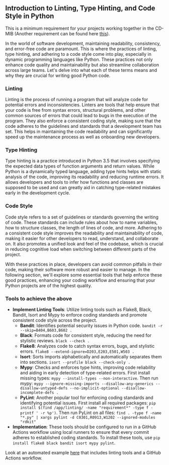 ## Introduction to Linting, Type Hinting, and Code Style in Python

This is a minimum requirement for your projects working together in the CD-MIB (Another requirement can be found here [this](/GITHUB_ACTIONS.md)).

In the world of software development, maintaining readability, consistency, and error-free code are paramount. This is where the practices of linting, type hinting, and adhering to a code style come into play, especially in dynamic programming languages like Python. These practices not only enhance code quality and maintainability but also streamline collaboration across large teams. Let's delve into what each of these terms means and why they are crucial for writing good Python code.

### Linting

Linting is the process of running a program that will analyze code for potential errors and inconsistencies. Linters are tools that help ensure that your code is free from syntax errors, structural problems, and other common sources of errors that could lead to bugs in the execution of the program. They also enforce a consistent coding style, making sure that the code adheres to the guidelines and standards that a development team has set. This helps in maintaining the code readability and can significantly speed up the maintenance process as well as onboarding new developers.


### Type Hinting

Type hinting is a practice introduced in Python 3.5 that involves specifying the expected data types of function arguments and return values. While Python is a dynamically typed language, adding type hints helps with static analysis of the code, improving its readability and reducing runtime errors. It allows developers and tools to infer how functions and classes are supposed to be used and can greatly aid in catching type-related mistakes early in the development cycle.


### Code Style 

Code style refers to a set of guidelines or standards governing the writing of code. These standards can include rules about how to name variables, how to structure classes, the length of lines of code, and more. Adhering to a consistent code style improves the readability and maintainability of code, making it easier for other developers to read, understand, and collaborate on. It also promotes a unified look and feel of the codebase, which is crucial in reducing cognitive load when switching between different parts of the project.

With these practices in place, developers can avoid common pitfalls in their code, making their software more robust and easier to manage. In the following section, we'll explore some essential tools that help enforce these good practices, enhancing your coding workflow and ensuring that your Python projects are of the highest quality.

### Tools to achieve the above

- **Implement Linting Tools**: Utilize linting tools such as Flake8, Black, Bandit, Isort and Mypy to enforce coding standards and promote consistent code style across the project.
  - **Bandit**: Identifies potential security issues in Python code. `bandit -r --skip=B404,B603,B602 .`
  - **Black**: Formats code for consistent style, reducing the need for stylistic reviews. `black --check .`
  - **Flake8**: Analyzes code to catch syntax errors, bugs, and stylistic errors. `flake8 --extend-ignore=D203,E203,E501,W503 .`
  - **Isort**: Sorts imports alphabetically and automatically separates them into sections. `isort --profile black --check-only .`
  - **Mypy**: Checks and enforces type hints, improving code reliability and aiding in early detection of type-related errors. First install missing types: `mypy --install-types --non-interactive`. Then run mypy: `mypy --ignore-missing-imports --disallow-any-generics --disallow-untyped-defs --no-implicit-optional --disallow-incomplete-defs .`
  - **PyLint**: Another popular tool for enforcing coding standards and identifying potential issues. First install all required packages: `pip install $(find /app/linting/ -name "requirement*" -type f -printf ' -r %p')`. Then run PyLint on all files: `find . -type f -name "*.py" | xargs pylint -d C0301,R0913,W1202 --ignored-modules "rdkit"`
- **Implementation**: These tools should be configured to run in a GitHub Actions workflow using local runners to ensure that every commit adheres to established coding standards. To install these tools, use `pip install flake8 black bandit isort mypy pylint`.

Look at an automated example [here](/GITHUB_ACTIONS.md##GitHub-Actions-Workflow-Example) that includes linting tools and a GitHub Actions workflow.